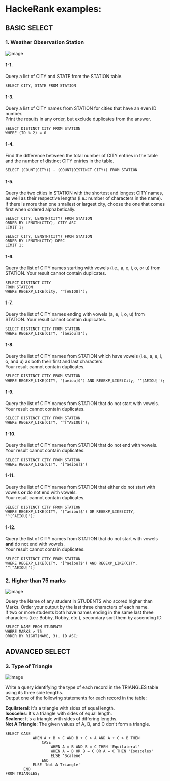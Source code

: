 # HackeRank examples:

## BASIC SELECT
### 1. Weather Observation Station
![image](https://user-images.githubusercontent.com/56160038/152649099-22f8dc08-f73f-48e7-a388-2ec7af1ce4a8.png)

#### 1-1.
Query a list of CITY and STATE from the STATION table.
```MYSQL
SELECT CITY, STATE FROM STATION
```

#### 1-3.
Query a list of CITY names from STATION for cities that have an even ID number.     
Print the results in any order, but exclude duplicates from the answer.
```MYSQL
SELECT DISTINCT CITY FROM STATION
WHERE (ID % 2) = 0
```

#### 1-4. 
Find the difference between the total number of CITY entries in the table and the number of distinct CITY entries in the table.
```MYSQL
SELECT (COUNT(CITY)) - (COUNT(DISTINCT CITY)) FROM STATION
```

#### 1-5. 
Query the two cities in STATION with the shortest and longest CITY names, as well as their respective lengths (i.e.: number of characters in the name).    
If there is more than one smallest or largest city, choose the one that comes first when ordered alphabetically.
```MYSQL
SELECT CITY, LENGTH(CITY) FROM STATION
ORDER BY LENGTH(CITY), CITY ASC
LIMIT 1;

SELECT CITY, LENGTH(CITY) FROM STATION 
ORDER BY LENGTH(CITY) DESC
LIMIT 1;
```

#### 1-6. 
Query the list of CITY names starting with vowels (i.e., a, e, i, o, or u) from STATION. Your result cannot contain duplicates.
```MYSOL
SELECT DISTINCT CITY
FROM STATION
WHERE REGEXP_LIKE(City, '^[AEIOU]');
```


#### 1-7. 
Query the list of CITY names ending with vowels (a, e, i, o, u) from STATION. Your result cannot contain duplicates.
```mysql
SELECT DISTINCT CITY FROM STATION 
WHERE REGEXP_LIKE(CITY, '[aeiou]$');
```

#### 1-8.
Query the list of CITY names from STATION which have vowels (i.e., a, e, i, o, and u) as both their first and last characters.    
Your result cannot contain duplicates.
```MYSQL
SELECT DISTINCT CITY FROM STATION 
WHERE REGEXP_LIKE(CITY, '[aeiou]$') AND REGEXP_LIKE(City, '^[AEIOU]');
```

#### 1-9. 
Query the list of CITY names from STATION that do not start with vowels. Your result cannot contain duplicates.
```MYSQL
SELECT DISTINCT CITY FROM STATION 
WHERE REGEXP_LIKE(CITY, '^[^AEIOU]');
```
#### 1-10.
Query the list of CITY names from STATION that do not end with vowels. Your result cannot contain duplicates.
```MYSQL
SELECT DISTINCT CITY FROM STATION 
WHERE REGEXP_LIKE(CITY, '[^aeiou]$')
```

#### 1-11. 
Query the list of CITY names from STATION that either do not start with vowels **or** do not end with vowels.    
Your result cannot contain duplicates.
```MYSQL
SELECT DISTINCT CITY FROM STATION 
WHERE REGEXP_LIKE(CITY, '[^aeiou]$') OR REGEXP_LIKE(CITY, '^[^AEIOU]');
```

#### 1-12.
Query the list of CITY names from STATION that do not start with vowels **and** do not end with vowels.    
Your result cannot contain duplicates.
```MYSQL
SELECT DISTINCT CITY FROM STATION
WHERE REGEXP_LIKE(CITY, '[^aeiou]$') AND REGEXP_LIKE(CITY, '^[^AEIOU]');
```

### 2. Higher than 75 marks
![image](https://user-images.githubusercontent.com/56160038/152651751-2cef5342-021a-44d8-a047-852539572233.png)

Query the Name of any student in STUDENTS who scored higher than  Marks. Order your output by the last three characters of each name.    
If two or more students both have names ending in the same last three characters (i.e.: Bobby, Robby, etc.), secondary sort them by ascending ID.

```MYSQL
SELECT NAME FROM STUDENTS
WHERE MARKS > 75
ORDER BY RIGHT(NAME, 3), ID ASC;
```

## ADVANCED SELECT

### 3. Type of Triangle
![image](https://user-images.githubusercontent.com/56160038/152652862-09355e35-6dc2-4544-8c16-cff1ca4568ee.png)

Write a query identifying the type of each record in the TRIANGLES table using its three side lengths.   
Output one of the following statements for each record in the table:

**Equilateral**: It's a triangle with  sides of equal length.    
**Isosceles**: It's a triangle with  sides of equal length.    
**Scalene**: It's a triangle with  sides of differing lengths.    
**Not A Triangle**: The given values of A, B, and C don't form a triangle.    
```MYSQL 
SELECT CASE             
            WHEN A + B > C AND B + C > A AND A + C > B THEN
                CASE 
                    WHEN A = B AND B = C THEN 'Equilateral'
                    WHEN A = B OR B = C OR A = C THEN 'Isosceles'
                    ELSE 'Scalene'
                END
            ELSE 'Not A Triangle'
        END
FROM TRIANGLES;
```



